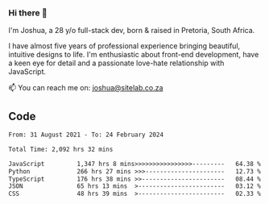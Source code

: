 ### Hi there 👋

I'm Joshua, a 28 y/o full-stack dev, born & raised in Pretoria, South Africa. 

I have almost five years of professional experience bringing beautiful, intuitive designs to life. I'm enthusiastic about front-end development, have a keen eye for detail and a passionate love-hate relationship with JavaScript.

📫 You can reach me on: joshua@sitelab.co.za

## **Code**

<!--START_SECTION:waka-->

```txt
From: 31 August 2021 - To: 24 February 2024

Total Time: 2,092 hrs 32 mins

JavaScript         1,347 hrs 8 mins>>>>>>>>>>>>>>>>---------   64.38 %
Python             266 hrs 27 mins >>>----------------------   12.73 %
TypeScript         176 hrs 38 mins >>-----------------------   08.44 %
JSON               65 hrs 13 mins  >------------------------   03.12 %
CSS                48 hrs 39 mins  >------------------------   02.33 %
```

<!--END_SECTION:waka-->
